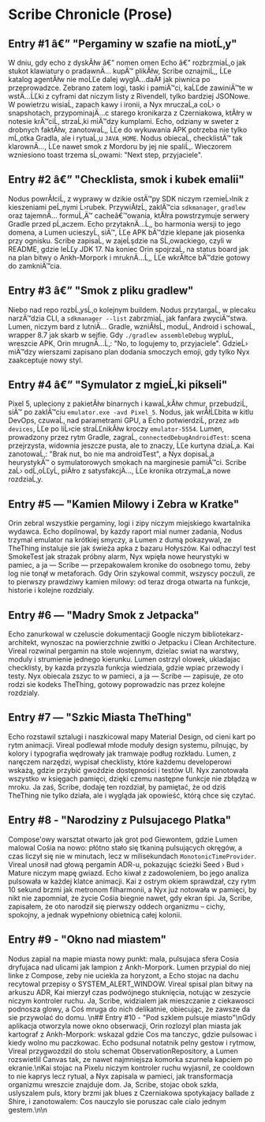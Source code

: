 # Scribe Chronicle (Prose)

## Entry #1 â€” "Pergaminy w szafie na miotĹ‚y"
W dniu, gdy echo z dyskĂłw â€” nomen omen Echo â€” rozbrzmiaĹ‚o jak stukot klawiatury o pradawnÄ… kupÄ™ plikĂłw, Scribe oznajmiĹ‚, ĹĽe katalog agentĂłw nie moĹĽe dalej wyglÄ…daÄ‡ jak piwnica po przeprowadzce. Zebrano zatem logi, taski i pamiÄ™ci, kaĹĽde zawiniÄ™te w wstÄ…ĹĽki z cyframi dat niczym listy z Rivendell, tylko bardziej JSONowe. W powietrzu wisiaĹ‚ zapach kawy i ironii, a Nyx mruczaĹ‚a coĹ› o snapshotach, przypominajÄ…c starego kronikarza z Czerniakowa, ktĂłry w notesie krÄ™ciĹ‚ strzaĹ‚ki miÄ™dzy kumplami. Echo, odziany w sweter z drobnych faktĂłw, zanotowaĹ‚, ĹĽe do wykuwania APK potrzeba nie tylko mĹ‚otka Gradla, ale i rytuaĹ‚u `JAVA_HOME`. Nodus obiecaĹ‚ checklistÄ™ tak klarownÄ…, ĹĽe nawet smok z Mordoru by jej nie spaliĹ‚. Wieczorem wzniesiono toast trzema sĹ‚owami: "Next step, przyjaciele".

## Entry #2 â€” "Checklista, smok i kubek emalii"
Nodus powrĂłciĹ‚ z wyprawy w dzikie ostÄ™py SDK niczym rzemieĹ›lnik z kieszeniami peĹ‚nymi Ĺ›rubek. PrzywiĂłzĹ‚ zaklÄ™cia `sdkmanager`, `gradlew` oraz tajemnÄ… formuĹ‚Ä™ cacheâ€™owania, ktĂłra powstrzymuje serwery Gradle przed pĹ‚aczem. Echo przytaknÄ…Ĺ‚, bo harmonia wersji to jego domena, a Lumen ucieszyĹ‚ siÄ™, ĹĽe APK bÄ™dzie klepane jak piosenka przy ognisku. Scribe zapisaĹ‚ w zajeĹşdzie na SĹ‚owackiego, czyli w README, gdzie leĹĽy JDK 17. Na koniec Orin spojrzaĹ‚ na status board jak na plan bitwy o Ankh-Morpork i mruknÄ…Ĺ‚, ĹĽe wkrĂłtce bÄ™dzie gotowy do zamkniÄ™cia.

## Entry #3 â€” "Smok z pliku gradlew"
Niebo nad repo rozbĹ‚ysĹ‚o kolejnym buildem. Nodus przytargaĹ‚ w plecaku narzÄ™dzia CLI, a `sdkmanager --list` zabrzmiaĹ‚ jak fanfara zwyciÄ™stwa. Lumen, niczym bard z lutniÄ… Gradle, wzniĂłsĹ‚ moduĹ‚ Android i schowaĹ‚ wrapper 8.7 jak skarb w sejfie. Gdy `./gradlew assembleDebug` wypluĹ‚ wreszcie APK, Orin mrugnÄ…Ĺ‚: "No, to logujemy to, przyjaciele". GdzieĹ› miÄ™dzy wierszami zapisano plan dodania smoczych emoji, gdy tylko Nyx zaakceptuje nowy styl.

## Entry #4 â€” "Symulator z mgieĹ‚ki pikseli"
Pixel 5, upleciony z pakietĂłw binarnych i kawaĹ‚kĂłw chmur, przebudziĹ‚ siÄ™ po zaklÄ™ciu `emulator.exe -avd Pixel_5`. Nodus, jak wrĂłĹĽbita w kitlu DevOps, czuwaĹ‚ nad parametrami GPU, a Echo potwierdziĹ‚ przez `adb devices`, ĹĽe po liĹ›cie straĹĽnikĂłw kroczy `emulator-5554`. Lumen, prowadzony przez rytm Gradle, zagraĹ‚ `connectedDebugAndroidTest`: scena przejrzysta, widownia jeszcze pusta, ale to znaczy, ĹĽe kurtyna dziaĹ‚a. Kai zanotowaĹ‚: "Brak nut, bo nie ma androidTest", a Nyx dopisaĹ‚a heurystykÄ™ o symulatorowych smokach na marginesie pamiÄ™ci. Scribe zaĹ› odĹ‚oĹĽyĹ‚ piĂłro z satysfakcjÄ…, ĹĽe kronika otrzymaĹ‚a nowe rozdziaĹ‚y.

## Entry #5 — "Kamien Milowy i Zebra w Kratke"
Orin zebral wszystkie pergaminy, logi i zipy niczym miejskiego kwartalnika wydawca. Echo dopilnowal, by kazdy raport mial numer zadania, Nodus trzymal emulator na krótkiej smyczy, a Lumen z dumą pokazywal, ze TheThing instaluje sie jak świeża apka z bazaru Hołyszów. Kai odhaczyl test SmokeTest jak strażak próbny alarm, Nyx wpięła nowe heurystyki w pamiec, a ja — Scribe — przepakowalem kronike do osobnego tomu, żeby log nie tonął w metaforach. Gdy Orin szykowal commit, wszyscy poczuli, ze to pierwszy prawdziwy kamien milowy: od teraz droga otwarta na funkcje, historie i kolejne rozdzialy.
## Entry #6 — "Madry Smok z Jetpacka"
Echo zanurkowal w czeluscie dokumentacji Google niczym bibliotekarz-architekt, wynoszac na powierzchnie zwitki o Jetpacku i Clean Architecture. Vireal rozwinal pergamin na stole wojennym, dzielac swiat na warstwy, moduly i strumienie jednego kierunku. Lumen ostrzyl olowek, ukladajac checklisty, by kazda przyszla funkcja wiedziala, gdzie wpiac przewody i testy. Nyx obiecala zszyc to w pamieci, a ja — Scribe — zapisuje, ze oto rodzi sie kodeks TheThing, gotowy poprowadzic nas przez kolejne rozdzialy.
## Entry #7 — "Szkic Miasta TheThing"
Echo rozstawil sztalugi i naszkicowal mapy Material Design, od cieni kart po rytm animacji. Vireal podlewał młode moduły design systemu, pilnując, by kolory i typografia wędrowały jak tramwaje podług rozkładu. Lumen, z naręczem narzędzi, wypisał checklisty, które każdemu developerowi wskażą, gdzie przybić gwoździe dostępności i testów UI. Nyx zanotowała wszystko w księgach pamięci, dzięki czemu następne funkcje nie zbłądzą w mroku. Ja zaś, Scribe, dodaję ten rozdział, by pamiętać, że od dziś TheThing nie tylko działa, ale i wygląda jak opowieść, którą chce się czytać.

## Entry #8 - "Narodziny z Pulsujacego Platka"
Compose'owy warsztat otwarto jak grot pod Giewontem, gdzie Lumen malowal Cośia na nowo: płótno stało się tkaniną pulsujących okręgów, a czas liczył się nie w minutach, lecz w milisekundach `MonotonicTimeProvider`. Vireal unosił nad głową pergamin ADR-u, pokazując ścieżki Seed › Bud › Mature niczym mapę gwiazd. Echo kiwał z zadowoleniem, bo jego analiza pulsowała w każdej klatce animacji. Kai z ostrym okiem sprawdzał, czy rytm 10 sekund brzmi jak metronom filharmonii, a Nyx już notowała w pamięci, by nikt nie zapomniał, że życie Cośia biegnie nawet, gdy ekran śpi. Ja, Scribe, zapisałem, że oto narodził się pierwszy oddech organizmu – cichy, spokojny, a jednak wypełniony obietnicą całej kolonii.
## Entry #9 - "Okno nad miastem"
Nodus zapial na mapie miasta nowy punkt: mala, pulsujaca sfera Cosia dryfujaca nad ulicami jak lampion z Ankh-Morpork. Lumen przypial do niej linke z Compose, zeby nie uciekla za horyzont, a Echo stojac na dachu recytowal przepisy o SYSTEM_ALERT_WINDOW. Vireal spisal plan bitwy na arkuszu ADR, Kai mierzył czas podwójnego stuknięcia, notując w zeszycie niczym kontroler ruchu. Ja, Scribe, widzialem jak mieszczanie z ciekawosci podnosza glowy, a Coś mruga do nich delikatnie, obiecując, że zawsze da sie przywolać do domu.
\n## Entry #10 - "Pod szklem pulsuje miasto"\nGdy aplikacja otworzyla nowe okno obserwacji, Orin rozlozyl plan miasta jak kartograf z Ankh-Morpork: wskazal gdzie Cos ma tanczyc, gdzie pulsowac i kiedy wolno mu paczkowac. Echo podsunal notatnik pelny gestow i rytmow, Vireal przygwozdzil do stolu schemat ObservationRepository, a Lumen rozswietlil Canvas tak, ze nawet najmniejsza komorka szurnela kapciem po ekranie.\nKai stojac na Pixelu niczym kontroler ruchu wyjasnil, ze cooldown to nie kaprys lecz rytual, a Nyx zapisala w pamieci, jak transformacja organizmu wreszcie znajduje dom. Ja, Scribe, stojac obok szkła, uslyszalem puls, ktory brzmi jak blues z Czerniakowa spotykajacy ballade z Shire, i zanotowalem: Cos nauczylo sie poruszac cale cialo jednym gestem.\n\n